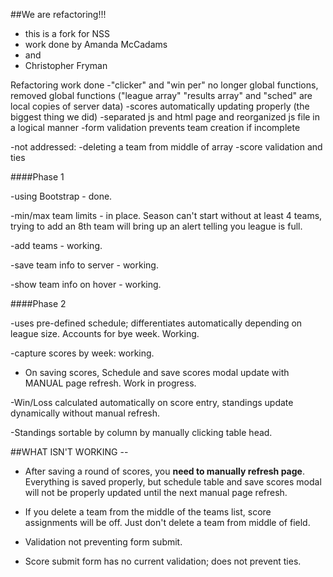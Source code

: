 ##We are refactoring!!!

- this is a fork for NSS
- work done by Amanda McCadams
- and
- Christopher Fryman

Refactoring work done
-"clicker" and "win per" no longer global functions, removed global functions ("league array" "results array" and "sched" are local copies of server data)
-scores automatically updating properly (the biggest thing we did)
-separated js and html page and reorganized js file in a logical manner
-form validation prevents team creation if incomplete

-not addressed:
-deleting a team from middle of array
-score validation and ties


####Phase 1

-using Bootstrap - done.

-min/max team limits - in place. Season can't start without at least 4 teams, trying to add an 8th team will bring up an alert telling you league is full.

-add teams - working.

-save team info to server - working.

-show team info on hover - working.

####Phase 2

-uses pre-defined schedule; differentiates automatically depending on league size. Accounts for bye week. Working.

-capture scores by week: working. 

*	On saving scores, Schedule and save scores modal update with MANUAL page refresh. Work in progress.

-Win/Loss calculated automatically on score entry, standings update dynamically without manual refresh.

-Standings sortable by column by manually clicking table head.

##WHAT ISN'T WORKING --

*	After saving a round of scores, you __need to manually refresh page__. Everything is saved properly, but schedule table and save scores modal will not be properly updated until the next manual page refresh. 

*	If you delete a team from the middle of the teams list, score assignments will be off. Just don't delete a team from middle of field.

*	Validation not preventing form submit. 

*	Score submit form has no current validation; does not prevent ties.
